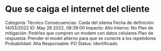 # Que se caiga el internet del cliente

Categoría: Técnico
Consecuencias: Caida del sitema
Fecha de definición: 14/03/2022
ID: May 28 2022, 08:39:00
Impacto: Alto
Interno: No
Plan de mitigación: Pedirles que compren un modem con datos celulares
Plan de respuesta: Prender el model alterno para que se conecte a los repetidores
Probabilidad: Alta
Responsable: PO
Status: Identificado